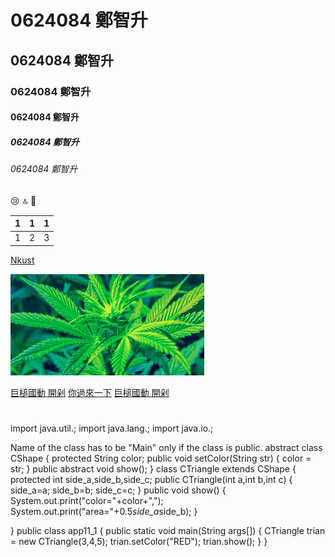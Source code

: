 # 0624084 鄭智升
## 0624084 鄭智升
### 0624084 鄭智升
#### 0624084 鄭智升
##### 0624084 鄭智升
###### 0624084 鄭智升

:cry:
:top:
:car:

| 1 | 1 | 1 |
|:--| :--: |--:|
| 1 | 2 | 3 |

[Nkust](https://www.nkust.edu.tw/)

![Paradise](Weed.jpg)

[巨槌國動 開剁](https://www.youtube.com/watch?v=rV1C_GzJESA)
[你過來一下](https://youtu.be/gbp8-KbYtWA)
[巨槌國動 開剁](https://www.youtube.com/watch?v=rV1C_GzJESA)
#

import java.util.;
import java.lang.;
import java.io.;

Name of the class has to be "Main" only if the class is public. 
abstract class CShape
{
    protected String color;
    public void setColor(String str)
    {
        color = str;
    }
    public abstract void show();
}
class CTriangle extends CShape
{
    protected int side_a,side_b,side_c;
    public CTriangle(int a,int b,int c)
    {
        side_a=a;
        side_b=b;
        side_c=c;
    }
    public void show()
    {
        System.out.print("color="+color+",");
        System.out.print("area="+0.5*side_a*side_b);
    }

}
public class app11_1
{
    public static void main(String args[])
    {
        CTriangle trian = new CTriangle(3,4,5);
        trian.setColor("RED");
        trian.show();
    }
}
